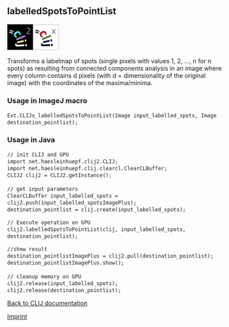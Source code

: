 ## labelledSpotsToPointList
![Image](images/mini_clij2_logo.png)![Image](images/mini_clijx_logo.png)

Transforms a labelmap of spots (single pixels with values 1, 2, ..., n for n spots) as resulting from connected components analysis in an image where every column contains d 
pixels (with d = dimensionality of the original image) with the coordinates of the maxima/minima.

### Usage in ImageJ macro
```
Ext.CLIJx_labelledSpotsToPointList(Image input_labelled_spots, Image destination_pointlist);
```


### Usage in Java
```
// init CLIJ and GPU
import net.haesleinhuepf.clij2.CLIJ;
import net.haesleinhuepf.clij.clearcl.ClearCLBuffer;
CLIJ2 clij2 = CLIJ2.getInstance();

// get input parameters
ClearCLBuffer input_labelled_spots = clij2.push(input_labelled_spotsImagePlus);
destination_pointlist = clij.create(input_labelled_spots);
```

```
// Execute operation on GPU
clij2.labelledSpotsToPointList(clij, input_labelled_spots, destination_pointlist);
```

```
//show result
destination_pointlistImagePlus = clij2.pull(destination_pointlist);
destination_pointlistImagePlus.show();

// cleanup memory on GPU
clij2.release(input_labelled_spots);
clij2.release(destination_pointlist);
```


[Back to CLIJ documentation](https://clij.github.io/)

[Imprint](https://clij.github.io/imprint)
